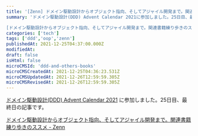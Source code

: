 ```yaml
---
title: '[Zenn] ドメイン駆動設計からオブジェクト指向、そしてアジャイル開発まで。関連書籍練り歩きのススメ'
summary: 'ドメイン駆動設計(DDD) Advent Calendar 2021に参加しました。25日目、最終日の記事です。

[ドメイン駆動設計からオブジェクト指向、そしてアジャイル開発まで。関連書籍練り歩きのススメ - Zenn](https://zenn.dev/abekoh/articles/90a9bb8698b091) ?? '''
categories: ['tech']
tags: ['ddd','oop','zenn']
publishedAt: 2021-12-25T04:37:00.000Z
modifiedAt: 
draft: false
isHtml: false
microCMSId: 'ddd-and-others-books'
microCMSCreatedAt: 2021-12-25T04:36:23.531Z
microCMSUpdatedAt: 2021-12-26T12:59:59.305Z
microCMSRevisedAt: 2021-12-26T12:59:59.305Z
---
```

[ドメイン駆動設計(DDD) Advent Calendar 2021](https://qiita.com/advent-calendar/2021/ddd) に参加しました。25日目、最終日の記事です。

[ドメイン駆動設計からオブジェクト指向、そしてアジャイル開発まで。関連書籍練り歩きのススメ - Zenn](https://zenn.dev/abekoh/articles/90a9bb8698b091)
    